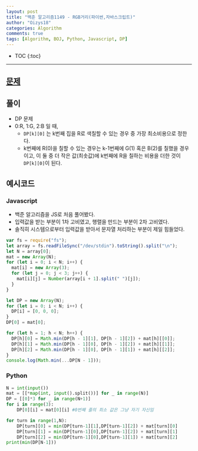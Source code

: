 ```yaml
---
layout: post
title: "백준 알고리즘1149 - RGB거리(파이썬,자바스크립트)"
author: "Oizys18"
categories: Algorithm
comments: true
tags: [Algorithm, BOJ, Python, Javascript, DP]
---
```


* TOC 
{:toc}
* * *

## [문제](https://www.acmicpc.net/problem/1149)

## 풀이

- DP 문제
- 0:R, 1:G, 2:B 일 때, 
  - `DP[k][0]` 는 k번째 집을 R로 색칠할 수 있는 경우 중 가장 최소비용으로 정한다. 
  - k번째에 R(0)을 칠할 수 있는 경우는 k-1번째에 G(1) 혹은 B(2)를 칠했을 경우이고, 이 둘 중 더 작은 값(최솟값)에 k번째에 R을 칠하는 비용을 더한 것이 `DP[k][0]`이 된다. 

## 예시코드

### Javascript

- 백준 알고리즘을 JS로 처음 풀어봤다. 
- 입력값을 받는 부분이 1차 고비였고, 행렬을 만드는 부분이 2차 고비였다. 
- 솔직히 시스템으로부터 입력값을 받아서 문자열 처리하는 부분이 제일 힘들었다. 

```javascript
var fs = require("fs");
let array = fs.readFileSync("/dev/stdin").toString().split("\n");
let N = array[0];
mat = new Array(N);
for (let i = 0; i < N; i++) {
  mat[i] = new Array(3);
  for (let j = 0; j < 3; j++) {
    mat[i][j] = Number(array[i + 1].split(" ")[j]);
  }
}

let DP = new Array(N);
for (let i = 0; i < N; i++) {
  DP[i] = [0, 0, 0];
}
DP[0] = mat[0];

for (let h = 1; h < N; h++) {
  DP[h][0] = Math.min(DP[h - 1][1], DP[h - 1][2]) + mat[h][[0]];
  DP[h][1] = Math.min(DP[h - 1][0], DP[h - 1][2]) + mat[h][[1]];
  DP[h][2] = Math.min(DP[h - 1][0], DP[h - 1][1]) + mat[h][[2]];
}
console.log(Math.min(...DP[N - 1]));
```

### Python

```python
N = int(input())
mat = [[*map(int, input().split())] for _ in range(N)]
DP = [[0]*3 for _ in range(N+1)]
for i in range(3):
    DP[0][i] = mat[0][i] #0번째 줄의 최소 값은 그냥 자기 자신임 

for turn in range(1,N):
    DP[turn][0] = min(DP[turn-1][1],DP[turn-1][2]) + mat[turn][0]
    DP[turn][1] = min(DP[turn-1][0],DP[turn-1][2]) + mat[turn][1]
    DP[turn][2] = min(DP[turn-1][0],DP[turn-1][1]) + mat[turn][2]
print(min(DP[N-1]))
```
